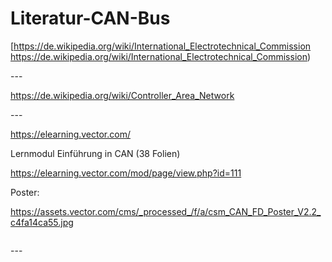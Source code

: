 # Literatur-CAN-Bus

\[<https://de.wikipedia.org/wiki/International_Electrotechnical_Commission> <https://de.wikipedia.org/wiki/International_Electrotechnical_Commission>)

\---

<https://de.wikipedia.org/wiki/Controller_Area_Network>

\---

<https://elearning.vector.com/>

Lernmodul Einführung in CAN (38 Folien)

<https://elearning.vector.com/mod/page/view.php?id=111>

Poster:

<https://assets.vector.com/cms/_processed_/f/a/csm_CAN_FD_Poster_V2.2_c4fa14ca55.jpg>

```{image} https://assets.vector.com/cms/_processed_/f/a/csm_CAN_FD_Poster_V2.2_c4fa14ca55.jpg
```

\---
